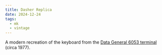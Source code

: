 ```yaml
---
title: Dasher Replica
date: 2024-12-24
tags:
  - mk
  - vintage
---
```


A modern recreation of the keyboard from the [Data General 6053 terminal](https://terminals-wiki.org/wiki/index.php/Data_General_6053) (circa 1977).  
<!--more-->

